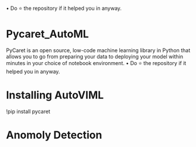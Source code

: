 • Do ⭐ the repository if it helped you in anyway.
# Pycaret_AutoML
PyCaret is an open source, low-code machine learning library in Python that allows you to go from preparing your data to deploying your model within minutes in your choice of notebook environment.
• Do ⭐ the repository if it helped you in anyway.
# Installing AutoVIML
!pip install pycaret
# Anomoly Detection


